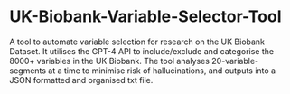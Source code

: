 # UK-Biobank-Variable-Selector-Tool
A tool to automate variable selection for research on the UK Biobank Dataset. It utilises the GPT-4 API to include/exclude and categorise the 8000+ variables in the UK Biobank. The tool analyses 20-variable-segments at a time to minimise risk of hallucinations, and outputs into a JSON formatted and organised txt file.
